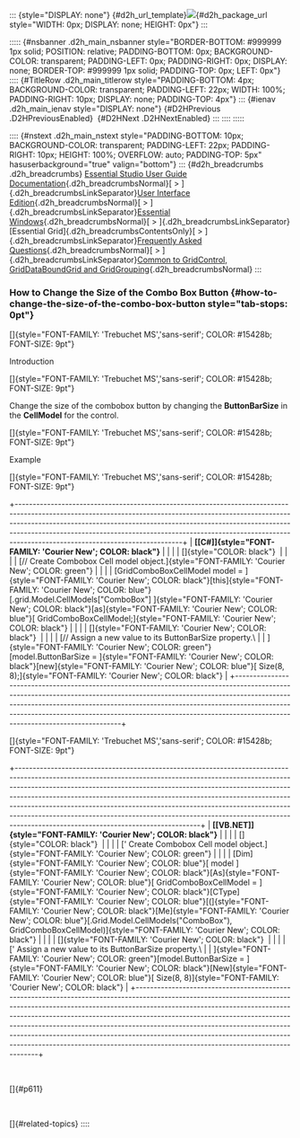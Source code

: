 ::: {style="DISPLAY: none"}
[](ms-xhelp:///?Id=d2h_url_template){#d2h_url_template}![](!package_url!){#d2h_package_url style="WIDTH: 0px; DISPLAY: none; HEIGHT: 0px"}
:::

::::: {#nsbanner .d2h_main_nsbanner style="BORDER-BOTTOM: #999999 1px solid; POSITION: relative; PADDING-BOTTOM: 0px; BACKGROUND-COLOR: transparent; PADDING-LEFT: 0px; PADDING-RIGHT: 0px; DISPLAY: none; BORDER-TOP: #999999 1px solid; PADDING-TOP: 0px; LEFT: 0px"}
:::: {#TitleRow .d2h_main_titlerow style="PADDING-BOTTOM: 4px; BACKGROUND-COLOR: transparent; PADDING-LEFT: 22px; WIDTH: 100%; PADDING-RIGHT: 10px; DISPLAY: none; PADDING-TOP: 4px"}
::: {#ienav .d2h_main_ienav style="DISPLAY: none"}
[](ms-xhelp:///?Id=45ecbcd7-bf34-4a9f-89a9-a03a2f2d4a72){#D2HPrevious .D2HPreviousEnabled}  [](ms-xhelp:///?Id=7a624028-799a-4168-bb0f-e0035bb9a49b){#D2HNext .D2HNextEnabled}
:::
::::
:::::

:::: {#nstext .d2h_main_nstext style="PADDING-BOTTOM: 10px; BACKGROUND-COLOR: transparent; PADDING-LEFT: 22px; PADDING-RIGHT: 10px; HEIGHT: 100%; OVERFLOW: auto; PADDING-TOP: 5px" hasuserbackground="true" valign="bottom"}
::: {#d2h_breadcrumbs .d2h_breadcrumbs}
[Essential Studio User Guide Documentation](ms-xhelp:///?Id=12457748-09e3-4d74-a240-8e049cedf030){.d2h_breadcrumbsNormal}[ \> ]{.d2h_breadcrumbsLinkSeparator}[User Interface Edition](ms-xhelp:///?Id=c29296b7-531c-413b-a0ec-488ca1f7f669){.d2h_breadcrumbsNormal}[ \> ]{.d2h_breadcrumbsLinkSeparator}[Essential Windows](ms-xhelp:///?Id=e60759d8-47a4-4570-9d7a-16a68d63f2ea){.d2h_breadcrumbsNormal}[ \> ]{.d2h_breadcrumbsLinkSeparator}[Essential Grid]{.d2h_breadcrumbsContentsOnly}[ \> ]{.d2h_breadcrumbsLinkSeparator}[Frequently Asked Questions](ms-xhelp:///?Id=28ff22ed-2523-4bf9-8f6c-4d94f7bcabcc){.d2h_breadcrumbsNormal}[ \> ]{.d2h_breadcrumbsLinkSeparator}[Common to GridControl, GridDataBoundGrid and GridGrouping](ms-xhelp:///?Id=d7132129-5014-47d6-9419-88a1e83d196a){.d2h_breadcrumbsNormal}
:::

### How to Change the Size of the Combo Box Button {#how-to-change-the-size-of-the-combo-box-button style="tab-stops: 0pt"}

[]{style="FONT-FAMILY: 'Trebuchet MS','sans-serif'; COLOR: #15428b; FONT-SIZE: 9pt"} 

Introduction

[]{style="FONT-FAMILY: 'Trebuchet MS','sans-serif'; COLOR: #15428b; FONT-SIZE: 9pt"} 

Change the size of the combobox button by changing the **ButtonBarSize** in the **CellModel** for the control.

[]{style="FONT-FAMILY: 'Trebuchet MS','sans-serif'; COLOR: #15428b; FONT-SIZE: 9pt"} 

Example

[]{style="FONT-FAMILY: 'Trebuchet MS','sans-serif'; COLOR: #15428b; FONT-SIZE: 9pt"} 

+----------------------------------------------------------------------------------------------------------------------------------------------------------------------------------------------------------------------------------------------------------------------------------------------------------------------------------------------------------------------+
| **[\[C#\]]{style="FONT-FAMILY: 'Courier New'; COLOR: black"}**                                                                                                                                                                                                                                                                                                       |
|                                                                                                                                                                                                                                                                                                                                                                      |
| []{style="COLOR: black"}                                                                                                                                                                                                                                                                                                                                             |
|                                                                                                                                                                                                                                                                                                                                                                      |
| [// Create Combobox Cell model object.]{style="FONT-FAMILY: 'Courier New'; COLOR: green"}                                                                                                                                                                                                                                                                            |
|                                                                                                                                                                                                                                                                                                                                                                      |
| [GridComboBoxCellModel model = ]{style="FONT-FAMILY: 'Courier New'; COLOR: black"}[this]{style="FONT-FAMILY: 'Courier New'; COLOR: blue"}[.grid.Model.CellModels\[\"ComboBox\"\] ]{style="FONT-FAMILY: 'Courier New'; COLOR: black"}[as]{style="FONT-FAMILY: 'Courier New'; COLOR: blue"}[ GridComboBoxCellModel;]{style="FONT-FAMILY: 'Courier New'; COLOR: black"} |
|                                                                                                                                                                                                                                                                                                                                                                      |
| []{style="FONT-FAMILY: 'Courier New'; COLOR: black"}                                                                                                                                                                                                                                                                                                                 |
|                                                                                                                                                                                                                                                                                                                                                                      |
| [// Assign a new value to its ButtonBarSize property.\                                                                                                                                                                                                                                                                                                               |
| ]{style="FONT-FAMILY: 'Courier New'; COLOR: green"}[model.ButtonBarSize = ]{style="FONT-FAMILY: 'Courier New'; COLOR: black"}[new]{style="FONT-FAMILY: 'Courier New'; COLOR: blue"}[ Size(8, 8);]{style="FONT-FAMILY: 'Courier New'; COLOR: black"}                                                                                                                  |
+----------------------------------------------------------------------------------------------------------------------------------------------------------------------------------------------------------------------------------------------------------------------------------------------------------------------------------------------------------------------+

[]{style="FONT-FAMILY: 'Trebuchet MS','sans-serif'; COLOR: #15428b; FONT-SIZE: 9pt"} 

+---------------------------------------------------------------------------------------------------------------------------------------------------------------------------------------------------------------------------------------------------------------------------------------------------------------------------------------------------------------------------------------------------------------------------------------------------------------------------------------------------------------------------------------+
| **[\[VB.NET\]]{style="FONT-FAMILY: 'Courier New'; COLOR: black"}**                                                                                                                                                                                                                                                                                                                                                                                                                                                                    |
|                                                                                                                                                                                                                                                                                                                                                                                                                                                                                                                                       |
| []{style="COLOR: black"}                                                                                                                                                                                                                                                                                                                                                                                                                                                                                                              |
|                                                                                                                                                                                                                                                                                                                                                                                                                                                                                                                                       |
| [\' Create Combobox Cell model object.]{style="FONT-FAMILY: 'Courier New'; COLOR: green"}                                                                                                                                                                                                                                                                                                                                                                                                                                             |
|                                                                                                                                                                                                                                                                                                                                                                                                                                                                                                                                       |
| [Dim]{style="FONT-FAMILY: 'Courier New'; COLOR: blue"}[ model ]{style="FONT-FAMILY: 'Courier New'; COLOR: black"}[As]{style="FONT-FAMILY: 'Courier New'; COLOR: blue"}[ GridComboBoxCellModel = ]{style="FONT-FAMILY: 'Courier New'; COLOR: black"}[CType]{style="FONT-FAMILY: 'Courier New'; COLOR: blue"}[(]{style="FONT-FAMILY: 'Courier New'; COLOR: black"}[Me]{style="FONT-FAMILY: 'Courier New'; COLOR: blue"}[.Grid.Model.CellModels(\"ComboBox\"), GridComboBoxCellModel)]{style="FONT-FAMILY: 'Courier New'; COLOR: black"} |
|                                                                                                                                                                                                                                                                                                                                                                                                                                                                                                                                       |
| []{style="FONT-FAMILY: 'Courier New'; COLOR: black"}                                                                                                                                                                                                                                                                                                                                                                                                                                                                                  |
|                                                                                                                                                                                                                                                                                                                                                                                                                                                                                                                                       |
| [\' Assign a new value to its ButtonBarSize property.\                                                                                                                                                                                                                                                                                                                                                                                                                                                                                |
| ]{style="FONT-FAMILY: 'Courier New'; COLOR: green"}[model.ButtonBarSize = ]{style="FONT-FAMILY: 'Courier New'; COLOR: black"}[New]{style="FONT-FAMILY: 'Courier New'; COLOR: blue"}[ Size(8, 8)]{style="FONT-FAMILY: 'Courier New'; COLOR: black"}                                                                                                                                                                                                                                                                                    |
+---------------------------------------------------------------------------------------------------------------------------------------------------------------------------------------------------------------------------------------------------------------------------------------------------------------------------------------------------------------------------------------------------------------------------------------------------------------------------------------------------------------------------------------+

 

[]{#p611} 

 

[]{#related-topics}
::::
